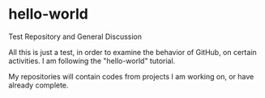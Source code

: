# hello-world
Test Repository and General Discussion

All this is just a test, in order to examine the behavior of GitHub, on certain activities. I am following the "hello-world" tutorial.

My repositories will contain codes from projects I am working on, or have already complete.
